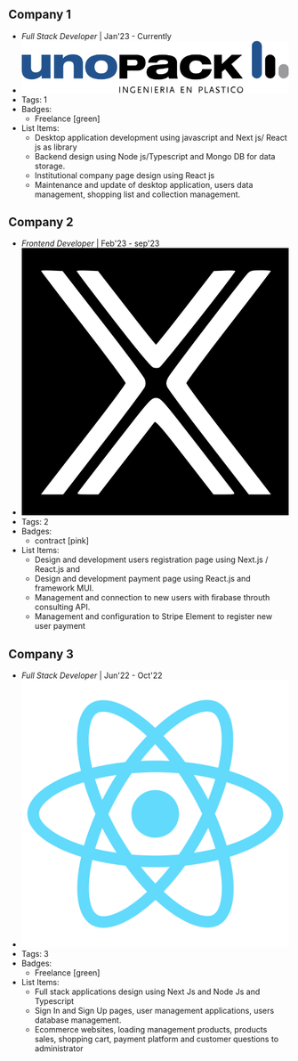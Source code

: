## Company 1
- *Full Stack Developer* | Jan'23 - Currently
- ![logo512](assets/logo-unopack.svg)
- Tags: 1
- Badges:
  - Freelance [green]
- List Items:
  - Desktop application development using javascript and Next js/ React js as library
  - Backend design using Node js/Typescript and Mongo DB for data storage.
  - Institutional company page design using React js
  - Maintenance and update of desktop application, users data management,
shopping list and collection management.


## Company 2
- *Frontend Developer* | Feb'23 - sep'23
- ![logo512](assets/xkal.svg)
- Tags: 2
- Badges:
  - contract [pink]
- List Items:
  - Design and development users registration page using Next.js / React.js and
  - Design and development payment page using React.js and framework MUI.
  - Management and connection to new users with firabase throuth consulting API.
  - Management and configuration to Stripe Element to register new user payment


## Company 3
- *Full Stack Developer* | Jun'22 - Oct'22
- ![logo512](assets/logo512.png)
- Tags: 3
- Badges:
  - Freelance [green]
- List Items:
  - Full stack applications design using Next Js and Node Js and Typescript
  - Sign In and Sign Up pages, user management applications, users database management. 
  - Ecommerce websites, loading management products, products sales, shopping cart, payment platform and customer questions to administrator